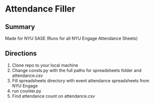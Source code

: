 # Attendance Filler

## Summary
Made for NYU SASE (Runs for all NYU Engage Attendance Sheets)

## Directions
1) Clone repo to your local machine
2) Change consts.py with the full paths for spreadsheets folder and attendance.csv
3) Fill spreadsheets directory with event attendance spreadsheets from NYU Engage
4) run counter.py
5) Find attendance count on attendance.csv